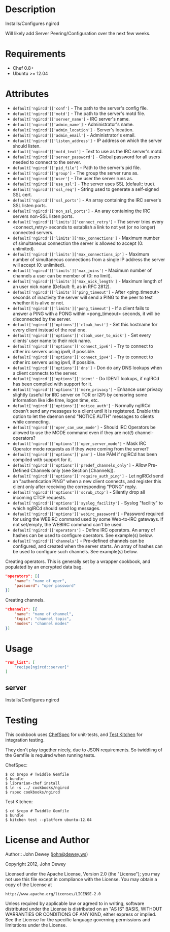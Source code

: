 Description
===========

Installs/Configures ngircd

Will likely add Server Peering/Configuration over the next few weeks.

Requirements
============

* Chef 0.8+
* Ubuntu >= 12.04

Attributes
==========

* `default['ngircd']['conf']` - The path to the server's config file.
* `default['ngircd']['motd']` - The path to the server's motd file.
* `default['ngircd']['server_name']` - IRC server's name.
* `default['ngircd']['admin_name']` - Administrator's name.
* `default['ngircd']['admin_location']` - Server's location.
* `default['ngircd']['admin_email']` - Administrator's email.
* `default['ngircd']['listen_address']` - IP address on which the server should listen.
* `default['ngircd']['motd_text']` - Text to use as the IRC server's motd.
* `default['ngircd']['server_password']` - Global password for all users needed
  to connect to the server.
* `default['ngircd']['pid_file']` - Path to the server's pid file.
* `default['ngircd']['group']` - The group the server runs as.
* `default['ngircd']['user']` - The user the server runs as.
* `default['ngircd']['use_ssl']` - The server uses SSL (default: true).
* `default['ngircd']['ssl_req']` - String used to generate a self-signed SSL
  cert.
* `default['ngircd']['ssl_ports']` - An array containing the IRC server's SSL
  listen ports.
* `default['ngircd']['non_ssl_ports']` - An aray containing the IRC servers
  non-SSL listen ports.
* `default['ngircd']['limits']['connect_retry']` - The server tries every
  <connect_retry> seconds to establish a link to not yet (or no longer)
  connected servers.
* `default['ngircd']['limits']['max_connections']` - Maximum number of
  simultaneous connection the server is allowed to accept (0: unlimited).
* `default['ngircd']['limits']['max_connections_ip']` - Maximum number of
  simultaneous connections from a single IP address the server will accept
  (0: unlimited).
* `default['ngircd']['limits']['max_joins']` - Maximum number of channels a
  user can be member of (0: no limit).
* `default['ngircd']['limits']['max_nick_length']` - Maximum length of an user
  nick name (Default: 9, as in RFC 2812).
* `default['ngircd']['limits']['ping_timeout']` - After <ping_timeout> seconds
  of inactivity the server will send a PING to the peer to test whether it is
  alive or not.
* `default['ngircd']['limits']['pong_timeout']` - If a client fails to answer a
  PING with a PONG within <pong_timeout> seconds, it will be disconnected by
  the server.
* `default['ngircd']['options']['cloak_host']` - Set this hostname for
  every client instead of the real one.
* `default['ngircd']['options']['cloak_user_to_nick']` - Set every clients'
  user name to their nick name.
* `default['ngircd']['options']['connect_ipv6']` - Try to connect to other irc
  servers using ipv6, if possible.
* `default['ngircd']['options']['connect_ipv4']` - Try to connect to other irc
  servers using ipv4, if possible.
* `default['ngircd']['options']['dns']` - Don do any DNS lookups when a client
  connects to the server.
* `default['ngircd']['options']['ident'` - Do IDENT lookups, if ngIRCd has been
  compiled with support for it.
* `default['ngircd']['options']['more_privacy']` - Enhance user privacy
  slightly (useful for IRC server on TOR or I2P) by censoring some information
  like idle time, logon time, etc.
* `default['ngircd']['options']['notice_auth']` - Normally ngIRCd doesn't send
  any messages to a client until it is registered. Enable this option to let
  the daemon send "NOTICE AUTH" messages to clients while connecting.
* `default['ngircd']['oper_can_use_mode']` - Should IRC Operators be allowed to
  use the MODE command even if they are not(!) channel-operators?
* `default['ngircd']['options']['oper_server_mode']` - Mask IRC Operator mode
  requests as if they were coming from the server?
* `default['ngircd']['options']['pam']` - Use PAM if ngIRCd has been compiled
  with support for it.
* `default['ngircd']['options']['predef_channels_only']` - Allow Pre-Defined
  Channels only (see Section [Channels]).
* `default['ngircd']['options']['require_auth_ping']` - Let ngIRCd send an
  "authentication PING" when a new client connects, and register this client
  only after receiving the corresponding "PONG" reply.
* `default['ngircd']['options']['scrub_ctcp']` - Silently drop all incoming
  CTCP requests.
* `default['ngircd']['options']['syslog_facility']` - Syslog "facility" to
  which ngIRCd should send log messages.
* `default['ngircd']['options']['webirc_password']` - Password required for
  using the WEBIRC command used by some Web-to-IRC gateways. If not set/empty,
  the WEBIRC command can't be used.
* `default['ngircd']['operators']` - Define IRC operators.  An array of hashes
  can be used to configure operators.  See example(s) below.
* `default['ngircd']['channels']` - Pre-defined channels can be configured, and
  created when the server starts.  An array of hashes can be used to configure
  such channels.  See example(s) below.

Creating operators.  This is generally set by a wrapper cookbook, and populated
by an encrypted data bag.

```json
"operators": [{
    "name": "name of oper",
    "password": "oper password"
}]
```

Creating channels.

```json
"channels": [{
    "name": "name of channel",
    "topic": "channel topic",
    "modes": "channel modes"
}]
```

Usage
=====

```json
"run_list": [
    "recipe[ngircd::server]"
]
```

server
----

Installs/Configures ngircd

Testing
=====

This cookbook uses [ChefSpec](https://github.com/acrmp/chefspec) for
unit-tests, and [Test Kitchen](https://github.com/opscode/test-kitchen)
for integration testing.

They don't play together nicely, due to JSON requirements.  So twiddling
of the Gemfile is required when running tests.

ChefSpec:

    $ cd $repo # Twiddle Gemfile
    $ bundle
    $ librarian-chef install
    $ ln -s ../ cookbooks/ngircd
    $ rspec cookbooks/ngircd

Test Kitchen:

    $ cd $repo # Twiddle Gemfile
    $ bundle
    $ kitchen test --platform ubuntu-12.04

License and Author
==================

Author:: John Dewey (<john@dewey.ws>)

Copyright 2012, John Dewey

Licensed under the Apache License, Version 2.0 (the "License");
you may not use this file except in compliance with the License.
You may obtain a copy of the License at

    http://www.apache.org/licenses/LICENSE-2.0

Unless required by applicable law or agreed to in writing, software
distributed under the License is distributed on an "AS IS" BASIS,
WITHOUT WARRANTIES OR CONDITIONS OF ANY KIND, either express or implied.
See the License for the specific language governing permissions and 
limitations under the License.
